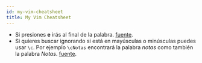 ```yaml
---
id: my-vim-cheatsheet 
title: My Vim Cheatsheet 
---
```



- Si presiones **e** irás al final de la palabra. [fuente](https://hea-www.harvard.edu/~fine/Tech/vi.html).
- Si quieres buscar ignorando si está en mayúsculas o minúsculas puedes usar `\c`. Por ejemplo `\cNotas` encontrará la palabra _notas_ como también la palabra _Notas_. [fuente](https://stackoverflow.com/questions/2287440/how-to-do-case-insensitive-search-in-vim).

